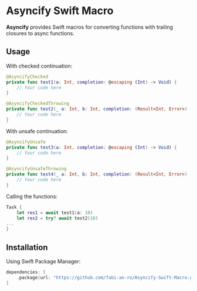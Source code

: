 # Asyncify Swift Macro

**Asyncify** provides Swift macros for converting functions with trailing closures to async functions.

## Usage

With checked continuation:

```swift
@AsyncifyChecked
private func test1(a: Int, completion: @escaping (Int) -> Void) {
    // Your code here
}
```

```swift
@AsyncifyCheckedThrowing
private func test2(_ a: Int, b: Int, completion: (Result<Int, Error>) -> Void) {
    // Your code here
}
```

With unsafe continuation:

```swift
@AsyncifyUnsafe
private func test3(a: Int, completion: @escaping (Int) -> Void) {
    // Your code here
}
```

```swift
@AsyncifyUnsafeThrowing
private func test4(_ a: Int, b: Int, completion: (Result<Int, Error>) -> Void) {
    // Your code here
}
```

Calling the functions:

```swift
Task {
    let res1 = await test1(a: 10)
    let res2 = try? await test2(10)
...
}
```

## Installation

Using Swift Package Manager:

```swift
dependencies: [
    .package(url: "https://github.com/fabi-an-ro/Asyncify-Swift-Macro.git", from: "1.0.0")
]
```
